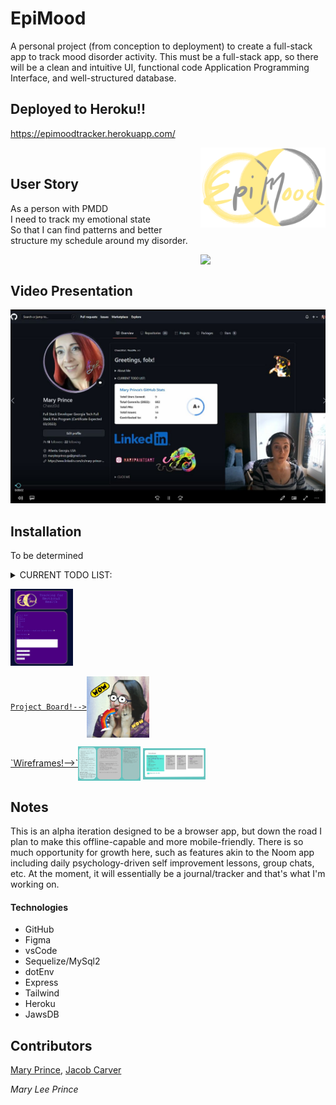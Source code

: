 # EpiMood
A personal project (from conception to deployment) to create a full-stack app to track mood disorder activity.
This must be a full-stack app, so there will be a clean and intuitive UI, functional code Application Programming Interface, and well-structured database.
## Deployed to Heroku!!
https://epimoodtracker.herokuapp.com/

<a href="https://www.google.com/search?q=pmdd&sxsrf=APq-WBv4hOfrVisgLqJwlPw1_EsP_xw2SQ%3A1644438460458&source=hp&ei=vCMEYrrfGc-MwbkPnP69oA0&iflsig=AHkkrS4AAAAAYgQxzH4RIrWXhmMbMxcJADM7rHHsPkMu&ved=0ahUKEwi6rafSuvP1AhVPRjABHRx_D9QQ4dUDCAo&uact=5&oq=pmdd&gs_lcp=Cgdnd3Mtd2l6EAMyBAgjECcyCAgAEIAEELEDMgsIABCABBCxAxCDATIFCAAQgAQyBQgAEIAEMgsIABCABBCxAxCDATIICAAQgAQQsQMyBQgAEIAEMggIABCABBCxAzIFCAAQgAQ6BwgjEOoCECc6CwguEIAEEMcBEKMCOg4ILhCABBCxAxDHARCjAjoECAAQQzoOCC4QgAQQsQMQxwEQ0QM6CAguEIAEELEDOgcIABCxAxBDOg0ILhCxAxDHARCjAhBDOgcILhCxAxBDOgoIABCxAxCDARBDUOIDWNMHYKUIaAFwAHgAgAFWiAGdApIBATSYAQCgAQGwAQo&sclient=gws-wiz"><img align="right" img src="https://raw.githubusercontent.com/Cheez0id/EpiMood/main/public/assets/images/epiMoodLogo3.png" width="200px"></a><br>

## User Story


As a person with PMDD<br>
I need to track my emotional state<br>
So that I can find patterns and better structure my schedule around my disorder.<br>

<img align="right" src="https://cdn.discordapp.com/attachments/118377491982319623/942094352497393664/reminder-to-take-your-meds-medication.gif" width="200px"><br>

## Video Presentation
[![Watch the video](https://raw.githubusercontent.com/Cheez0id/EpiMood/main/public/assets/images/screenshot.JPG)](https://drive.google.com/file/d/14flS4Oj-f50S8AWWzbh7lSEEbSpgph-c/view?usp=sharing)




## Installation
To be determined
<br>
<details>
<summary>
CURRENT TODO LIST:
</summary>
<p><ul>
<li>- [x] Concept notes</li>
<li>- [x] DB Wireframe</li>
<li>- [x] FIRST FULL-STACK BY MYSELF!</li>  
<li>- [ ] Front-End Wireframe</li>
 <li>- See more on Project Board</li>
つ ◕_◕ ༽つ
<li>- [ ] Technologies Research (React)</li>
</ul>
</p>
</details>

<img src="https://raw.githubusercontent.com/Cheez0id/EpiMood/main/public/assets/images/appScreenshot.JPG" width="100" alt="Screenshot"><br>

<a href="https://github.com/Cheez0id/EpiMood/projects/1">`Project Board!-->`<img align="center" src="https://raw.githubusercontent.com/Cheez0id/EpiMood/main/public/assets/images/wow.gif" width="100px"></a>

<a href="https://www.figma.com/file/UupxxFQW8aS4RbZh7oCZKN/EpiMood?node-id=0%3A1">
`Wireframes!-->`<img align="center" src="https://raw.githubusercontent.com/Cheez0id/EpiMood/main/public/assets/images/initilaFigma.JPG" width="100px"></a>
<a href="https://www.figma.com/file/UupxxFQW8aS4RbZh7oCZKN/EpiMood?node-id=0%3A1">
<img align="center" src="https://raw.githubusercontent.com/Cheez0id/EpiMood/main/public/assets/images/dbStructure.JPG" width="100px"></a>

## Notes
This is an alpha iteration designed to be a browser app, but down the road I plan to make this offline-capable and more mobile-friendly.  There is so much opportunity for growth here, such as features akin to the Noom app including daily psychology-driven self improvement lessons, group chats, etc.  At the moment, it will essentially be a journal/tracker and that's what I'm working on.

#### Technologies
<ul>
  <li>GitHub</li>
  <li>Figma</li>
  <li>vsCode</li>
  <li>Sequelize/MySql2</li>
  <li>dotEnv</li>
  <li>Express</li>
  <li>Tailwind</li>
  <li>Heroku</li>
  <li>JawsDB</li>
 </ul>

## Contributors
<a href="https://github.com/Cheez0id">Mary Prince</a>, <a href="https://github.com/jake10693">Jacob Carver</a>

*Mary Lee Prince*